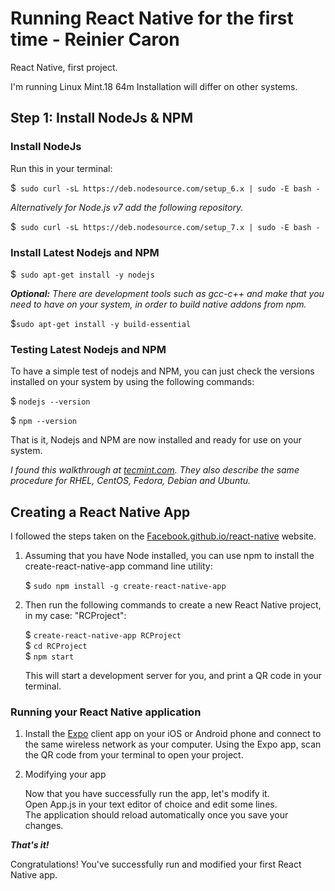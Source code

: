 # Running React Native for the first time - Reinier Caron
React Native, first project.

I'm running Linux Mint.18 64m Installation will differ on other systems.

## Step 1: Install NodeJs & NPM

### Install NodeJs

Run this in your terminal:

$``` sudo curl -sL https://deb.nodesource.com/setup_6.x | sudo -E bash -```

_Alternatively for Node.js v7 add the following repository._

$``` sudo curl -sL https://deb.nodesource.com/setup_7.x | sudo -E bash -```

### Install Latest Nodejs and NPM

$``` sudo apt-get install -y nodejs```

***_Optional:_*** _There are development tools such as gcc-c++ and make that you need to have on your system, in order to build native addons from npm._

$```sudo apt-get install -y build-essential```

### Testing Latest Nodejs and NPM

To have a simple test of nodejs and NPM, you can just check the versions installed on your system by using the following commands:

$ ```nodejs --version```

$ ```npm --version```

That is it, Nodejs and NPM are now installed and ready for use on your system.

_I found this walkthrough at [tecmint.com](https://www.tecmint.com/install-nodejs-npm-in-centos-ubuntu/). They also describe the same procedure for RHEL, CentOS, Fedora, Debian and Ubuntu._

## Creating a React Native App

I followed the steps taken on the [Facebook.github.io/react-native](https://facebook.github.io/react-native/docs/getting-started.html) website.

 1. Assuming that you have Node installed, you can use npm to install the create-react-native-app command line utility:
 
    $ ```sudo npm install -g create-react-native-app```  
     
 2. Then run the following commands to create a new React Native project, in my case: "RCProject":
 
    $ ```create-react-native-app RCProject```  
    $ ```cd RCProject```  
    $ ```npm start```  
    
    This will start a development server for you, and print a QR code in your terminal.
    
### Running your React Native application

1. Install the [Expo](https://expo.io/) client app on your iOS or Android phone and connect to the same wireless network as your computer.
   Using the Expo app, scan the QR code from your terminal to open your project.  

2. Modifying your app  

   Now that you have successfully run the app, let's modify it.  
   Open App.js in your text editor of choice and edit some lines.  
   The application should reload automatically once you save your changes.  
   
***That's it!***

Congratulations! You've successfully run and modified your first React Native app.
